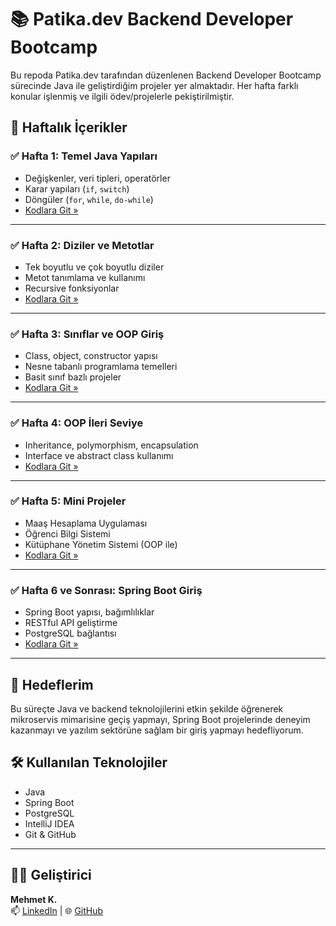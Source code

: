 # 📚 Patika.dev Backend Developer Bootcamp

Bu repoda Patika.dev tarafından düzenlenen Backend Developer Bootcamp sürecinde Java ile geliştirdiğim projeler yer almaktadır. Her hafta farklı konular işlenmiş ve ilgili ödev/projelerle pekiştirilmiştir.

## 📅 Haftalık İçerikler

### ✅ Hafta 1: Temel Java Yapıları
- Değişkenler, veri tipleri, operatörler
- Karar yapıları (`if`, `switch`)
- Döngüler (`for`, `while`, `do-while`)
- [Kodlara Git »](./hafta1)

---

### ✅ Hafta 2: Diziler ve Metotlar
- Tek boyutlu ve çok boyutlu diziler
- Metot tanımlama ve kullanımı
- Recursive fonksiyonlar
- [Kodlara Git »](./Hafta2)

---

### ✅ Hafta 3: Sınıflar ve OOP Giriş
- Class, object, constructor yapısı
- Nesne tabanlı programlama temelleri
- Basit sınıf bazlı projeler
- [Kodlara Git »](./Hafta3)

---

### ✅ Hafta 4: OOP İleri Seviye
- Inheritance, polymorphism, encapsulation
- Interface ve abstract class kullanımı
- [Kodlara Git »](./Hafta4)

---

### ✅ Hafta 5: Mini Projeler
- Maaş Hesaplama Uygulaması
- Öğrenci Bilgi Sistemi
- Kütüphane Yönetim Sistemi (OOP ile)
- [Kodlara Git »](./Hafta5)

---

### ✅ Hafta 6 ve Sonrası: Spring Boot Giriş
- Spring Boot yapısı, bağımlılıklar
- RESTful API geliştirme
- PostgreSQL bağlantısı
- [Kodlara Git »](./Hafta6)

---

## 🚀 Hedeflerim
Bu süreçte Java ve backend teknolojilerini etkin şekilde öğrenerek mikroservis mimarisine geçiş yapmayı, Spring Boot projelerinde deneyim kazanmayı ve yazılım sektörüne sağlam bir giriş yapmayı hedefliyorum.

## 🛠️ Kullanılan Teknolojiler
- Java
- Spring Boot
- PostgreSQL
- IntelliJ IDEA
- Git & GitHub

---

## 👨‍💻 Geliştirici
**Mehmet K.**  
📫 [LinkedIn](https://linkedin.com/in/mehmetk-dev) | 🌐 [GitHub](https://github.com/mehmetk-dev)
